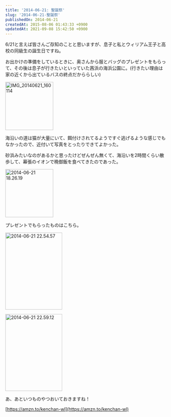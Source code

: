 ```yaml
---
title: '2014-06-21: 聖誕祭'
slug: '2014-06-21-聖誕祭'
publishedOn: 2014-06-21
createdAt: 2015-08-06 01:43:33 +0900
updatedAt: 2021-09-08 15:42:50 +0900
---
```

6/21と言えば皆さんご存知のことと思いますが、息子と私とウィリアム王子と高校の同級生の誕生日ですね。

お出かけの準備をしているときに、奥さんから服とバッグのプレゼントをもらって、その後は息子が行きたいといっていた茜浜の海浜公園に。(行きたい理由は家の近くから出ているバスの終点だかららしい)

<a href="https://www.flickr.com/photos/96615262@N06/14471359574" title="IMG_20140621_160114 by Kenichi TAKAHASHI, on Flickr"><img src="https://farm4.staticflickr.com/3910/14471359574_6c63631663_q.jpg" width="150" height="150" alt="IMG_20140621_160114"></a>

海沿いの道は猫が大量にいて、餌付けされてるようですぐ逃げるような感じでもなかったので、近付いて写真をとったりできてよかった。

砂浜みたいなのがあるかと思ったけどぜんぜん無くて、海沿いを2時間くらい散歩して、幕張のイオンで晩御飯を食べてきたのであった。

<a href="https://www.flickr.com/photos/96615262@N06/14471816604" title="2014-06-21 18.26.19 by Kenichi TAKAHASHI, on Flickr"><img src="https://farm4.staticflickr.com/3881/14471816604_368f02de43_q.jpg" width="150" height="150" alt="2014-06-21 18.26.19"></a>

プレゼントでもらったものはこちら。

<a href="https://www.flickr.com/photos/96615262@N06/14286129498" title="2014-06-21 22.54.57 by Kenichi TAKAHASHI, on Flickr"><img src="https://farm4.staticflickr.com/3908/14286129498_9a65f32b6e_m.jpg" width="178" height="240" alt="2014-06-21 22.54.57"></a>

<a href="https://www.flickr.com/photos/96615262@N06/14286088269" title="2014-06-21 22.59.12 by Kenichi TAKAHASHI, on Flickr"><img src="https://farm3.staticflickr.com/2905/14286088269_84566a7a5b_m.jpg" width="178" height="240" alt="2014-06-21 22.59.12"></a>

あ、あといつものやつおいておきますね！

[https://amzn.to/kenchan-wl](https://amzn.to/kenchan-wl)
